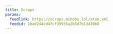 ```yaml
---
title: Scraps
params:
  feedlink: https://scraps.mihobu.lol/atom.xml
  feedid: 1bad244cd4fcf39935a2b5d7b13430b8
---
```


